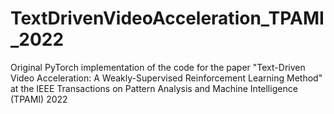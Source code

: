 # TextDrivenVideoAcceleration_TPAMI_2022
Original PyTorch implementation of the code for the paper "Text-Driven Video Acceleration: A Weakly-Supervised Reinforcement Learning Method" at the IEEE Transactions on Pattern Analysis and Machine Intelligence (TPAMI) 2022
